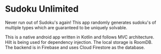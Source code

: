 # Sudoku Unlimited

Never run out of Sudoku's again! This app randomly generates sudoku's of multiple types which are guaranteed to be uniquely solvable.

This is a native android app written in Kotlin and follows MVC architecture. Hilt is being used for dependency injection. The local storage is RoomDB. The backend is in Firebase and uses Cloud Firestore as the database. 

